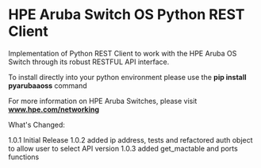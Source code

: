 # HPE Aruba Switch OS Python REST Client

Implementation of Python REST Client to work with the HPE Aruba OS Switch through its robust RESTFUL API interface.

To install directly into your python environment please use the **pip install pyarubaaoss** command


For more information on HPE Aruba Switches, please visit **www.hpe.com/networking**


What's Changed:

1.0.1 Initial Release
1.0.2 added ip address, tests and refactored auth object to allow user to select API version
1.0.3 added get_mactable and ports functions
